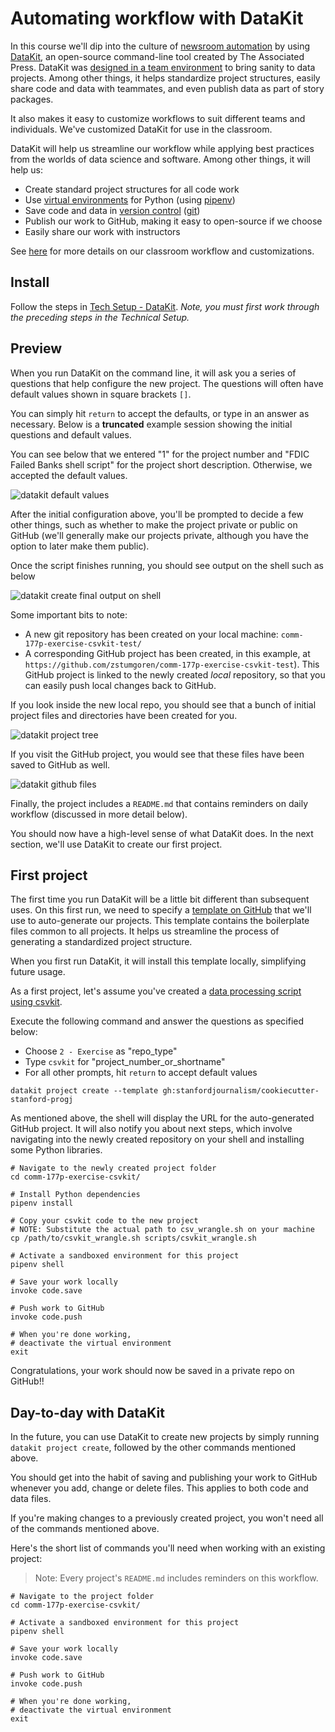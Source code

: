 # Automating workflow with DataKit

In this course we'll dip into the culture of [newsroom automation](automating_workflows.md) by using [DataKit][], an open-source command-line tool created by The Associated Press. DataKit was [designed in a team environment][] to bring sanity to data projects. Among other things, it helps standardize project structures, easily share code and data with teammates, and even publish data as part of story packages.

[DataKit]: https://datakit.ap.org/
[designed in a team environment]: https://www.rjionline.org/stories/ap-datakit-intro

It also makes it easy to customize workflows to suit different teams and individuals. We've customized DataKit for use in the classroom.

DataKit will help us streamline our workflow while applying best practices from the worlds of data science and software. Among other things, it will help us:

* Create standard project structures for all code work
* Use [virtual environments](https://docs.python.org/3/tutorial/venv.html) for Python (using [pipenv](https://docs.python-guide.org/dev/virtualenvs/))
* Save code and data in [version control](https://en.wikipedia.org/wiki/Version_control) ([git](https://git-scm.com/book/en/v2))
* Publish our work to GitHub, making it easy to open-source if we choose
* Easily share our work with instructors

See [here](https://github.com/stanfordjournalism/cookiecutter-stanford-progj) for more details on our classroom workflow and customizations.


## Install

Follow the steps in [Tech Setup - DataKit](tech_setup.md#datakit). *Note, you must first work through the preceding steps in the Technical Setup.*

## Preview

When you run DataKit on the command line, it will ask you a series of questions that help configure the new project. The questions will often have default values shown in square brackets `[]`. 

You can simply hit `return` to accept the defaults, or type in an answer as necessary. Below is a **truncated** example session showing the initial questions and default values.

You can see below that we entered "1" for the project number and "FDIC Failed Banks shell script" for the project short description. Otherwise, we accepted the default values.

![datakit default values](../static/datakit_default_values.png)

After the initial configuration above, you'll be prompted to decide a few other things, such as whether to make the project private or public on GitHub (we'll generally make our projects private, although you have the option to later make them public).

Once the script finishes running, you should see output on the shell such as below

![datakit create final output on shell](../static/datakit_create_end_of_shell_output.png)

Some important bits to note:

* A new git repository has been created on your local machine: `comm-177p-exercise-csvkit-test/`
* A corresponding GitHub project has been created, in this example, at `https://github.com/zstumgoren/comm-177p-exercise-csvkit-test`). This GitHub project is linked to the newly created *local* repository, so that you can easily push local changes back to GitHub.

If you look inside the new local repo, you should see that a bunch of initial project files and directories have been created for you.

![datakit project tree](../static/datakit_project_tree.png)

If you visit the GitHub project, you would see that these files have been saved to GitHub as well.

![datakit github files](../static/datakit_github_project_files.png)

Finally, the project includes a `README.md` that contains reminders on daily workflow (discussed in more detail below).

You should now have a high-level sense of what DataKit does. In the next section, we'll use DataKit to create our first project.

## First project

The first time you run DataKit will be a little bit different than subsequent uses. On this first run, we need to specify a [template on GitHub](https://github.com/stanfordjournalism/cookiecutter-stanford-progj) that we'll use to auto-generate our projects. This template contains the boilerplate files common to all projects. It helps us streamline the process of generating a standardized project structure.

When you first run DataKit, it will install this template locally, simplifying future usage.

As a first project, let's assume you've created a [data processing script using csvkit](power_tools_for_data_wrangling.md#wrangling-with-csvkit).

Execute the following command and answer the questions as specified below:

* Choose `2 - Exercise` as "repo_type" 
* Type `csvkit` for "project\_number\_or\_shortname" 
* For all other prompts, hit `return` to accept default values

```
datakit project create --template gh:stanfordjournalism/cookiecutter-stanford-progj
```

As mentioned above, the shell will display the URL for the auto-generated GitHub project. It will also notify you about next steps, which involve navigating into the newly created repository on your shell and installing some Python libraries.

```
# Navigate to the newly created project folder
cd comm-177p-exercise-csvkit/

# Install Python dependencies
pipenv install

# Copy your csvkit code to the new project
# NOTE: Substitute the actual path to csv_wrangle.sh on your machine
cp /path/to/csvkit_wrangle.sh scripts/csvkit_wrangle.sh

# Activate a sandboxed environment for this project
pipenv shell

# Save your work locally
invoke code.save

# Push work to GitHub
invoke code.push

# When you're done working,
# deactivate the virtual environment
exit
```

Congratulations, your work should now be saved in a private repo on GitHub!!

## Day-to-day with DataKit

In the future, you can use DataKit to create new projects by simply running `datakit project create`, followed by the other commands mentioned above.

You should get into the habit of saving and publishing your work to GitHub whenever you add, change or delete files. This applies to both code and data files.

If you're making changes to a previously created project, you won't need all of the commands mentioned above. 

Here's the short list of commands you'll need when working with an existing project:

> Note: Every project's `README.md` includes reminders on this workflow.

```
# Navigate to the project folder
cd comm-177p-exercise-csvkit/

# Activate a sandboxed environment for this project
pipenv shell

# Save your work locally
invoke code.save

# Push work to GitHub
invoke code.push

# When you're done working,
# deactivate the virtual environment
exit
```